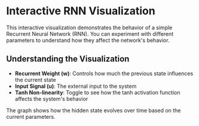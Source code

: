 # Interactive RNN Visualization

This interactive visualization demonstrates the behavior of a simple Recurrent Neural Network (RNN). You can experiment with different parameters to understand how they affect the network's behavior.

<div class="rnn-visualization-container"></div>

<script type="text/javascript">
window.addEventListener('load', function() {
    if (window.ReactComponents && window.ReactComponents.RNNVisualization) {
        const containers = document.querySelectorAll('.rnn-visualization-container');
        containers.forEach(container => {
            ReactDOM.render(
                React.createElement(window.ReactComponents.RNNVisualization),
                container
            );
        });
    } else {
        console.error('React components not loaded properly');
    }
});
</script>

## Understanding the Visualization

- **Recurrent Weight (w)**: Controls how much the previous state influences the current state
- **Input Signal (u)**: The external input to the system
- **Tanh Non-linearity**: Toggle to see how the tanh activation function affects the system's behavior

The graph shows how the hidden state evolves over time based on the current parameters.
